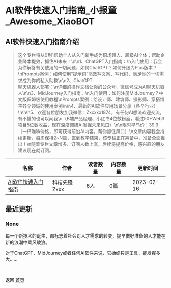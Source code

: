 # AI软件快速入门指南_小报童_Awesome_XiaoBOT

## AI软件快速入门指南介绍
> 这个专栏将从0到1帮助个人从入门新手成为职场超人、超级AI个体；帮助企业降本提效，抓住AI未来！\n\n1、ChatGPT入门指南：\n入门使用：我会为你解答有关使用的一切问题，如何ChatGPT？如何升级为Plus版本？\nPrompts案例：如何使用“提示词”高效写文案、写代码、满足你的一切需求成为你的私人助教\n\n2、ChatGPT  
聊天机器人部署：\n详细的操作文档让你的公众号、微信号成为AI聊天机器人\n\n3、MidJourney入门指南：\n入门使用：如何注册MidJourney？中文版保姆级使用教程\nPrompts案例：给设计师、建筑师、摄影师、穿搭博主各个领域的使用案例\n\n4、最新的AI软件应用场景分享（各个行业）\n\n\n5、欢迎各位朋友加我微信：Zxxxxx1874，有任何AI想法欢迎交流，有不懂的也可以问我\n（B端产品经理、小红书4位数粉丝，看过50+Web3项目5位数收益，现在深度调研AI发掘未来风口）\n\n限时早鸟价：39.9（一杯咖啡价格，即可获得前沿AI内容，帮你抓住风口）\n文章内容我会持续更新，每周保持2~N篇，直到教学结束，该专栏正在筹备中，准备全面推出！\n随着专栏文章增多、订阅人数上涨，后续将提高价格，感兴趣的朋友建议现在就订阅。  
  


|名称|作者|读者数量|内容数量|更新时间|
|---|---|---|---|---|
|[AI软件快速入门指南](https://xiaobot.net/p/AIManual?refer=0b133df9-27dc-423b-8101-639049001c13)|科技先锋Zxxx|6人|0篇|2023-02-16|

## 最近更新
### None

每一个新技术的诞生，都标志着社会对人才需求的转变，提早做好准备的人才能在新的浪潮中乘风破浪。

对于ChatGPT、MidJourney或者任何AI软件来说，它始终只是工具，能发挥多大......


<a href="https://github.com/Reno9527/awesome-xiaobot" style="color: white; text-decoration: none;">awesome-xiaobot</a>

返回 [首页](../README.md)
